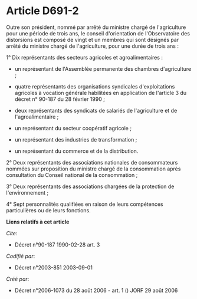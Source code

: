 # Article D691-2

Outre son président, nommé par arrêté du ministre chargé de l'agriculture pour une période de trois ans, le conseil
d'orientation de l'Observatoire des distorsions est composé de vingt et un membres qui sont désignés par arrêté du ministre
chargé de l'agriculture, pour une durée de trois ans :

1° Dix représentants des secteurs agricoles et agroalimentaires :

- un représentant de l'Assemblée permanente des chambres d'agriculture ;

- quatre représentants des organisations syndicales d'exploitations agricoles à vocation générale habilitées en application
de l'article 3 du décret n° 90-187 du 28 février 1990 ;

- deux représentants des syndicats de salariés de l'agriculture et de l'agroalimentaire ;

- un représentant du secteur coopératif agricole ;

- un représentant des industries de transformation ;

- un représentant du commerce et de la distribution.

2° Deux représentants des associations nationales de consommateurs nommées sur proposition du ministre chargé de la
consommation après consultation du Conseil national de la consommation ;

3° Deux représentants des associations chargées de la protection de l'environnement ;

4° Sept personnalités qualifiées en raison de leurs compétences particulières ou de leurs fonctions.

**Liens relatifs à cet article**

_Cite_:

  - Décret n°90-187 1990-02-28 art. 3

_Codifié par_:

  - Décret n°2003-851 2003-09-01

_Créé par_:

  - Décret n°2006-1073 du 28 août 2006 - art. 1 () JORF 29 août 2006
